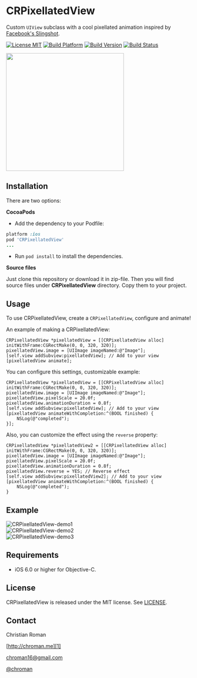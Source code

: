 CRPixellatedView
=======================
Custom `UIView` subclass with a cool pixellated animation inspired by [Facebook's Slingshot][4].

[![License MIT](https://go-shields.herokuapp.com/license-MIT-blue.png)](https://github.com/chroman/CRPixellatedView/blob/master/LICENSE)
[![Build Platform](https://cocoapod-badges.herokuapp.com/p/CRPixellatedView/badge.png)](http://cocoapods.org/?q=CRPixellatedView)
[![Build Version](https://cocoapod-badges.herokuapp.com/v/CRPixellatedView/badge.png)](http://cocoapods.org/?q=CRPixellatedView)
[![Build Status](https://travis-ci.org/chroman/CRPixellatedView.png?branch=master)](https://travis-ci.org/chroman/CRPixellatedView)

<img src="http://chroman.me/wp-content/uploads/2014/06/CRPixellatedView.gif" width="320">

Installation
-----

There are two options:

**CocoaPods**

* Add the dependency to your Podfile:
```ruby
platform :ios
pod 'CRPixellatedView'
...
```

* Run `pod install` to install the dependencies.

**Source files**

Just clone this repository or download it in zip-file. Then you will find source files under **CRPixellatedView** directory. Copy them to your project.

Usage
-----

To use CRPixellatedView, create a `CRPixellatedView`, configure and animate!

An example of making a CRPixellatedView:

```objc
CRPixellatedView *pixellatedView = [[CRPixellatedView alloc] initWithFrame:CGRectMake(0, 0, 320, 320)];
pixellatedView.image = [UIImage imageNamed:@"Image"];
[self.view addSubview:pixellatedView]; // Add to your view
[pixellatedView animate];
```

You can configure this settings, customizable example:

```objc
CRPixellatedView *pixellatedView = [[CRPixellatedView alloc] initWithFrame:CGRectMake(0, 0, 320, 320)];
pixellatedView.image = [UIImage imageNamed:@"Image"];
pixellatedView.pixelScale = 20.0f;
pixellatedView.animationDuration = 0.8f;
[self.view addSubview:pixellatedView]; // Add to your view
[pixellatedView animateWithCompletion:^(BOOL finished) {
	NSLog(@"completed");
}];
```

Also, you can customize the effect using the `reverse` property:
```objc
CRPixellatedView *pixellatedView2 = [[CRPixellatedView alloc] initWithFrame:CGRectMake(0, 0, 320, 320)];
pixellatedView.image = [UIImage imageNamed:@"Image"];
pixellatedView.pixelScale = 20.0f;
pixellatedView.animationDuration = 0.8f;
pixellatedView.reverse = YES; // Reverse effect
[self.view addSubview:pixellatedView2]; // Add to your view
[pixellatedView animateWithCompletion:^(BOOL finished) {
	NSLog(@"completed");
}
```

Example
----------

![CRPixellatedView-demo1](http://chroman.me/wp-content/uploads/2014/02/CRPixellatedView_demo1.gif)
<br/>
![CRPixellatedView-demo2](http://chroman.me/wp-content/uploads/2014/02/CRPixellatedView_demo2.gif)
<br/>
![CRPixellatedView-demo3](http://chroman.me/wp-content/uploads/2014/02/CRPixellatedView_demo3.gif)

Requirements
----------
* iOS 6.0 or higher for Objective-C.

## License
CRPixellatedView is released under the MIT license. See
[LICENSE](https://github.com/chroman/CRPixellatedView/blob/master/LICENSE).

Contact
----------

Christian Roman
  
[http://chroman.me][1]

[chroman16@gmail.com][2]

[@chroman][3] 

  [1]: http://chroman.me
  [2]: mailto:chroman16@gmail.com
  [3]: http://twitter.com/chroman
  [4]: https://itunes.apple.com/app/id878681557